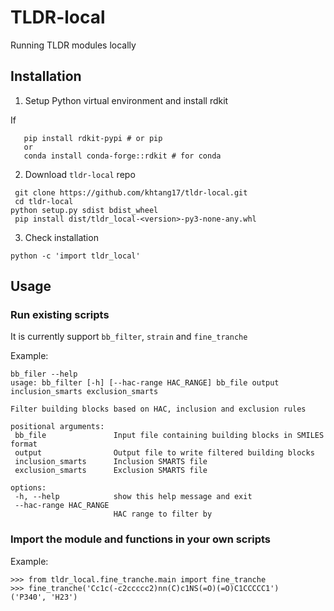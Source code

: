 # TLDR-local
 Running TLDR modules locally
## Installation 
1. Setup Python virtual environment and install rdkit

If 
 ```
    pip install rdkit-pypi # or pip
    or
    conda install conda-forge::rdkit # for conda
```

2. Download `tldr-local` repo
```
 git clone https://github.com/khtang17/tldr-local.git
 cd tldr-local
python setup.py sdist bdist_wheel
 pip install dist/tldr_local-<version>-py3-none-any.whl
 ```
3. Check installation
 ```
 python -c 'import tldr_local'
 ```

## Usage
### Run existing scripts

It is currently support `bb_filter`, `strain` and `fine_tranche`

Example:
 ```
bb_filer --help
usage: bb_filter [-h] [--hac-range HAC_RANGE] bb_file output inclusion_smarts exclusion_smarts

Filter building blocks based on HAC, inclusion and exclusion rules

positional arguments:
  bb_file               Input file containing building blocks in SMILES format
  output                Output file to write filtered building blocks
  inclusion_smarts      Inclusion SMARTS file
  exclusion_smarts      Exclusion SMARTS file

options:
  -h, --help            show this help message and exit
  --hac-range HAC_RANGE
                        HAC range to filter by
```
 ### Import the module and functions in your own scripts

Example:
 ```
>>> from tldr_local.fine_tranche.main import fine_tranche
>>> fine_tranche('Cc1c(-c2ccccc2)nn(C)c1NS(=O)(=O)C1CCCCC1')
('P340', 'H23')
```



 


